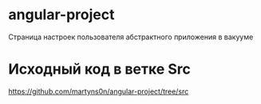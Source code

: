 # angular-project
Страница настроек пользователя абстрактного приложения в вакууме

# Исходный код в ветке Src
https://github.com/martyns0n/angular-project/tree/src
